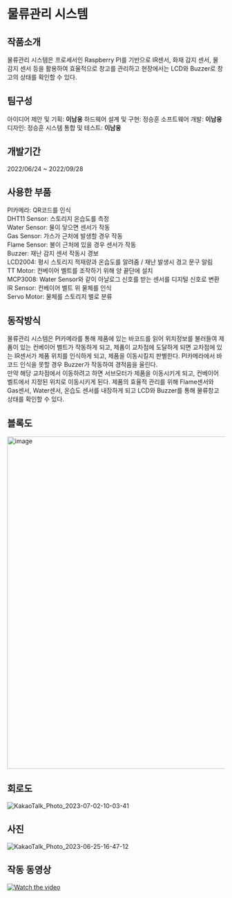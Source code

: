 # 물류관리 시스템

## 작품소개
물류관리 시스템은 프로세서인 Raspberry PI를 기반으로 IR센서, 화재 감지 센서, 물 감지 센서 등을 활용하여 효율적으로 창고를 관리하고 현장에서는 LCD와 Buzzer로 창고의 상태를 확인할 수 있다.

## 팀구성
아이디어 제안 및 기획: **이남웅**
하드웨어 설계 및 구현: 정승훈
소프트웨어 개발: **이남웅**
디자인: 정승훈
시스템 통합 및 테스트: **이남웅**

## 개발기간
2022/06/24 ~ 2022/09/28

## 사용한 부품
PI카메라: QR코드를 인식   
DHT11 Sensor: 스토리지 온습도를 측정   
Water Sensor: 물이 닿으면 센서가 작동   
Gas Sensor: 가스가 근처에 발생할 경우 작동   
Flame Sensor: 불이 근처에 있을 경우 센서가 작동   
Buzzer: 재난 감지 센서 작동시 경보   
LCD2004: 평시 스토리지 적재량과 온습도를 알려줌 / 재난 발생시 경고 문구 알림   
TT Motor: 컨베이어 벨트를 조작하기 위해 양 끝단에 설치   
MCP3008: Water Sensor와 같이 아날로그 신호를 받는 센서를 디지털 신호로 변환   
IR Sensor: 컨베이어 벨트 위 물체를 인식   
Servo Motor: 물체를 스토리지 별로 분류   

## 동작방식
물류관리 시스템은 PI카메라를 통해 제품에 있는 바코드를 읽어 위치정보를 불러들여 제품이 있는 컨베이어 벨트가 작동하게 되고, 제품이 교차점에 도달하게 되면 교차점에 있는 IR센서가 제품 위치를 인식하게 되고, 제품을 이동시킬지 판별한다. PI카메라에서 바코드 인식을 못할 경우 Buzzer가 작동하여 경적음을 울린다.   
만약 해당 교차점에서 이동하려고 하면 서브모터가 제품을 이동시키게 되고, 컨베이어 벨트에서 지정된 위치로 이동시키게 된다. 제품의 효율적 관리를 위해 Flame센서와 Gas센서, Water센서, 온습도 센서를 내장하게 되고 LCD와 Buzzer를 통해 물류창고 상태를 확인할 수 있다.

## 블록도
<img width="768" alt="image" src="https://github.com/namwlee99/logistics_management_system/assets/123155552/e7ba58fe-69ec-4378-99d4-6f4615f3e3cb">


## 회로도
![KakaoTalk_Photo_2023-07-02-10-03-41](https://github.com/namwlee99/logistics_management_system/assets/123155552/1fdc1679-29d2-47a5-b8c3-d5961d5cff7e)


## 사진
![KakaoTalk_Photo_2023-06-25-16-47-12](https://github.com/namwlee99/logistics_management_system/assets/123155552/987fcad2-236b-4408-970e-6b779f5ea6cc)


## 작동 동영상
[![Watch the video](https://img.youtube.com/vi/YHekVKBjydo/0.jpg)](https://youtu.be/YHekVKBjydo)
